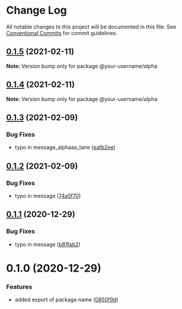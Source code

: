 # Change Log

All notable changes to this project will be documented in this file.
See [Conventional Commits](https://conventionalcommits.org) for commit guidelines.

## [0.1.5](https://github.com/morcosIbra/minimal-lerna/compare/@your-username/alpha@0.1.4...@your-username/alpha@0.1.5) (2021-02-11)

**Note:** Version bump only for package @your-username/alpha





## [0.1.4](https://github.com/morcosIbra/minimal-lerna/compare/@your-username/alpha@0.1.3...@your-username/alpha@0.1.4) (2021-02-11)

**Note:** Version bump only for package @your-username/alpha





## [0.1.3](https://github.com/morcosIbra/minimal-lerna/compare/@your-username/alpha@0.1.2...@your-username/alpha@0.1.3) (2021-02-09)


### Bug Fixes

* typo in message_alphaaa_tane ([eafb2ee](https://github.com/morcosIbra/minimal-lerna/commit/eafb2ee10dc01b9f274eca7fe886d174bb0acafd))





## [0.1.2](https://github.com/morcosIbra/minimal-lerna/compare/@your-username/alpha@0.1.1...@your-username/alpha@0.1.2) (2021-02-09)


### Bug Fixes

* typo in message ([74a5f70](https://github.com/morcosIbra/minimal-lerna/commit/74a5f70c78fb467ba3f2c6e5549547d5d9d4bb63))






## [0.1.1](https://github.com/morcosIbra/minimal-lerna/compare/@your-username/alpha@0.1.0...@your-username/alpha@0.1.1) (2020-12-29)


### Bug Fixes

* typo in message ([b81fab2](https://github.com/morcosIbra/minimal-lerna/commit/b81fab21a514d36af8a3f5bbec1a529bf8504cf3))





# 0.1.0 (2020-12-29)


### Features

* added export of package name ([0850f9d](https://github.com/morcosIbra/minimal-lerna/commit/0850f9d26b4c8291f0acb6268221ca08736c7805))
